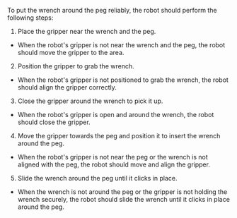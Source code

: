 To put the wrench around the peg reliably, the robot should perform the following steps:

1. Place the gripper near the wrench and the peg.
- When the robot's gripper is not near the wrench and the peg, the robot should move the gripper to the area.
2. Position the gripper to grab the wrench.
- When the robot's gripper is not positioned to grab the wrench, the robot should align the gripper correctly.
3. Close the gripper around the wrench to pick it up.
- When the robot's gripper is open and around the wrench, the robot should close the gripper.
4. Move the gripper towards the peg and position it to insert the wrench around the peg.
- When the robot's gripper is not near the peg or the wrench is not aligned with the peg, the robot should move and align the gripper.
5. Slide the wrench around the peg until it clicks in place.
- When the wrench is not around the peg or the gripper is not holding the wrench securely, the robot should slide the wrench until it clicks in place around the peg.